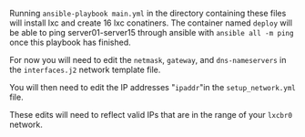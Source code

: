 Running `ansible-playbook main.yml` in the directory containing these files will 
install lxc and create 16 lxc conatiners. The container named `deploy` will be 
able to ping server01-server15 through ansible with `ansible all -m ping` once 
this playbook has finished.

For now you will need to edit the `netmask`, `gateway`, and `dns-nameservers` in the 
`interfaces.j2` network template file.

You will then need to edit the IP addresses "`ipaddr`"in the `setup_network.yml` file.

These edits will need to reflect valid IPs that are in the range of your `lxcbr0` network.
